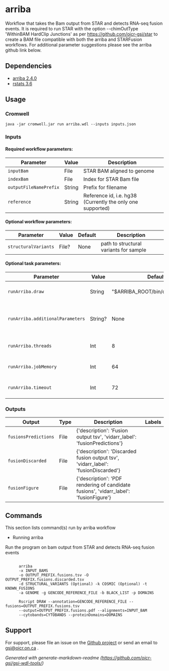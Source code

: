 # arriba

Workflow that takes the Bam output from STAR and detects RNA-seq fusion events. It is required to run STAR with the option --chimOutType 'WithinBAM HardClip Junctions' as per https://github.com/oicr-gsi/star to create a BAM file compatible with both the arriba and STARFusion workflows. For additional parameter suggestions please see the arriba github link below.

## Dependencies

* [arriba 2.4.0](https://github.com/suhrig/arriba)
* [rstats 3.6](https://www.r-project.org/)


## Usage

### Cromwell
```
java -jar cromwell.jar run arriba.wdl --inputs inputs.json
```

### Inputs

#### Required workflow parameters:
Parameter|Value|Description
---|---|---
`inputBam`|File|STAR BAM aligned to genome
`indexBam`|File|Index for STAR Bam file
`outputFileNamePrefix`|String|Prefix for filename
`reference`|String|Reference id, i.e. hg38 (Currently the only one supported)


#### Optional workflow parameters:
Parameter|Value|Default|Description
---|---|---|---
`structuralVariants`|File?|None|path to structural variants for sample


#### Optional task parameters:
Parameter|Value|Default|Description
---|---|---|---
`runArriba.draw`|String|"$ARRIBA_ROOT/bin/draw_fusions.R"|path to arriba draw command
`runArriba.additionalParameters`|String?|None|Any additional parameters we want to pass
`runArriba.threads`|Int|8|Requested CPU threads
`runArriba.jobMemory`|Int|64|Memory allocated for this job
`runArriba.timeout`|Int|72|Hours before task timeout


### Outputs

Output | Type | Description | Labels
---|---|---|---
`fusionsPredictions`|File|{'description': 'Fusion output tsv', 'vidarr_label': 'fusionPredictions'}|
`fusionDiscarded`|File|{'description': 'Discarded fusion output tsv', 'vidarr_label': 'fusionDiscarded'}|
`fusionFigure`|File|{'description': 'PDF rendering of candidate fusions', 'vidarr_label': 'fusionFigure'}|


## Commands
 This section lists command(s) run by arriba workflow
 
 * Running arriba
 
 Run the program on bam output from STAR and detects RNA-seq fusion events
 
 ```
 
       arriba 
       -x INPUT_BAMS 
       -o OUTPUT_PREFIX.fusions.tsv -O OUTPUT_PREFIX.fusions.discarded.tsv 
       -d STRUCTURAL_VARIANTS (Optional) -k COSMIC (Optional) -t KNOWN_FUSIONS 
       -a GENOME -g GENCODE_REFERENCE_FILE -b BLACK_LIST -p DOMAINS
 
       Rscript DRAW --annotation=GENCODE_REFERENCE_FILE --fusions=OUTPUT_PREFIX.fusions.tsv 
       --output=OUTPUT_PREFIX.fusions.pdf --alignments=INPUT_BAM 
       --cytobands=CYTOBANDS --proteinDomains=DOMAINS
 
 ```
 ## Support

For support, please file an issue on the [Github project](https://github.com/oicr-gsi) or send an email to gsi@oicr.on.ca .

_Generated with generate-markdown-readme (https://github.com/oicr-gsi/gsi-wdl-tools/)_
